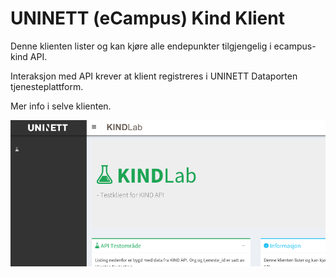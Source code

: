 # UNINETT (eCampus) Kind Klient

Denne klienten lister og kan kjøre alle endepunkter tilgjengelig i ecampus-kind API.

Interaksjon med API krever at klient registreres i UNINETT Dataporten tjenesteplattform.

Mer info i selve klienten.

![Preview](/app/img/UNINETT_eCampus_KIND_Testklient.png)
